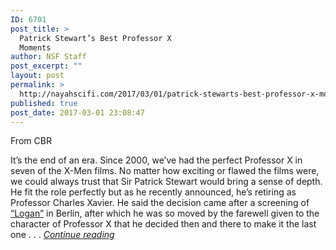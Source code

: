 ```yaml
---
ID: 6701
post_title: >
  Patrick Stewart’s Best Professor X
  Moments
author: NSF Staff
post_excerpt: ""
layout: post
permalink: >
  http://nayahscifi.com/2017/03/01/patrick-stewarts-best-professor-x-moments/
published: true
post_date: 2017-03-01 23:08:47
---
```

From CBR

It’s the end of an era. Since 2000, we’ve had the perfect Professor X in seven of the X-Men films. No matter how exciting or flawed the films were, we could always trust that Sir Patrick Stewart would bring a sense of depth. He fit the role perfectly but as he recently announced, he’s retiring as Professor Charles Xavier. He said the decision came after a screening of <a href="http://www.cbr.com/tag/logan" target="_blank" rel="noopener noreferrer">“Logan”</a> in Berlin, after which he was so moved by the farewell given to the character of Professor X that he decided then and there to make it the last one . . . <a href="http://www.cbr.com/the-professor-is-out-patrick-stewarts-best-prof-x-moments/"><em>Continue reading</em></a>